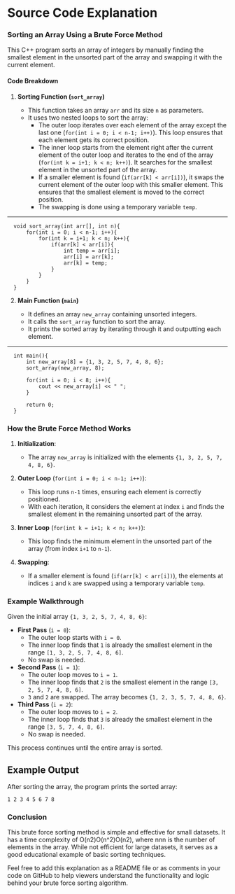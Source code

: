 # Source Code Explanation

### Sorting an Array Using a Brute Force Method

This C++ program sorts an array of integers by manually finding the smallest element in the unsorted part of the array and swapping it with the current element.

#### Code Breakdown

1.  **Sorting Function (`sort_array`)**
    
    -   This function takes an array `arr` and its size `n` as parameters.
    -   It uses two nested loops to sort the array:
        -   The outer loop iterates over each element of the array except the last one (`for(int i = 0; i < n-1; i++)`). This loop ensures that each element gets its correct position.
        -   The inner loop starts from the element right after the current element of the outer loop and iterates to the end of the array (`for(int k = i+1; k < n; k++)`). It searches for the smallest element in the unsorted part of the array.
        -   If a smaller element is found (`if(arr[k] < arr[i])`), it swaps the current element of the outer loop with this smaller element. This ensures that the smallest element is moved to the correct position.
        -   The swapping is done using a temporary variable `temp`.
    
  <hr> 
  
  ```
    void sort_array(int arr[], int n){
        for(int i = 0; i < n-1; i++){
            for(int k = i+1; k < n; k++){
                if(arr[k] < arr[i]){
                    int temp = arr[i];
                    arr[i] = arr[k];
                    arr[k] = temp;
                }
            }
        }
    }
  ``` 
    
2.  **Main Function (`main`)**
    
    -   It defines an array `new_array` containing unsorted integers.
    -   It calls the `sort_array` function to sort the array.
    -   It prints the sorted array by iterating through it and outputting each element.

<hr>

  ```
    int main(){
        int new_array[8] = {1, 3, 2, 5, 7, 4, 8, 6};
        sort_array(new_array, 8);
        
        for(int i = 0; i < 8; i++){
            cout << new_array[i] << " ";
        }
        
        return 0;
    }
  ``` 
    

### How the Brute Force Method Works

1.  **Initialization**:
    
    -   The array `new_array` is initialized with the elements `{1, 3, 2, 5, 7, 4, 8, 6}`.
2.  **Outer Loop** (`for(int i = 0; i < n-1; i++)`):
    
    -   This loop runs `n-1` times, ensuring each element is correctly positioned.
    -   With each iteration, it considers the element at index `i` and finds the smallest element in the remaining unsorted part of the array.
3.  **Inner Loop** (`for(int k = i+1; k < n; k++)`):
    
    -   This loop finds the minimum element in the unsorted part of the array (from index `i+1` to `n-1`).
4.  **Swapping**:
    
    -   If a smaller element is found (`if(arr[k] < arr[i])`), the elements at indices `i` and `k` are swapped using a temporary variable `temp`.

### Example Walkthrough

Given the initial array `{1, 3, 2, 5, 7, 4, 8, 6}`:

-   **First Pass** (`i = 0`):
    -   The outer loop starts with `i = 0`.
    -   The inner loop finds that `1` is already the smallest element in the range `[1, 3, 2, 5, 7, 4, 8, 6]`.
    -   No swap is needed.
-   **Second Pass** (`i = 1`):
    -   The outer loop moves to `i = 1`.
    -   The inner loop finds that `2` is the smallest element in the range `[3, 2, 5, 7, 4, 8, 6]`.
    -   `3` and `2` are swapped. The array becomes `{1, 2, 3, 5, 7, 4, 8, 6}`.
-   **Third Pass** (`i = 2`):
    -   The outer loop moves to `i = 2`.
    -   The inner loop finds that `3` is already the smallest element in the range `[3, 5, 7, 4, 8, 6]`.
    -   No swap is needed.

This process continues until the entire array is sorted.

## Example Output

After sorting the array, the program prints the sorted array:

`1 2 3 4 5 6 7 8` 

### Conclusion

This brute force sorting method is simple and effective for small datasets. It has a time complexity of O(n2)O(n^2)O(n2), where nnn is the number of elements in the array. While not efficient for large datasets, it serves as a good educational example of basic sorting techniques.

Feel free to add this explanation as a README file or as comments in your code on GitHub to help viewers understand the functionality and logic behind your brute force sorting algorithm.
